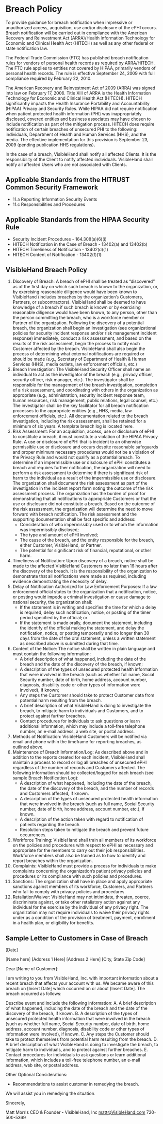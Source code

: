 
# Breach Policy

To provide guidance for breach notification when impressive or unauthorized access, acquisition, use and/or disclosure of the ePHI occurs. Breach notification will be carried out in compliance with the American Recovery and Reinvestment Act (ARRA)/Health Information Technology for Economic and Clinical Health Act (HITECH) as well as any other federal or state notification law. 

The Federal Trade Commission (FTC) has published breach notification rules for vendors of personal health records as required by ARRA/HITECH. The FTC rule applies to entities not covered by HIPAA, primarily vendors of personal health records. The rule is effective September 24, 2009 with full compliance required by February 22, 2010.

The American Recovery and Reinvestment Act of 2009 (ARRA) was signed into law on February 17, 2009. Title XIII of ARRA is the Health Information Technology for Economic and Clinical Health Act (HITECH). HITECH significantly impacts the Health Insurance Portability and Accountability (HIPAA) Privacy and Security Rules. While HIPAA did not require notification when patient protected health information (PHI) was inappropriately disclosed, covered entities and business associates may have chosen to include notification as part of the mitigation process. HITECH does require notification of certain breaches of unsecured PHI to the following: individuals, Department of Health and Human Services (HHS), and the media. The effective implementation for this provision is September 23, 2009 (pending publication HHS regulations).

In the case of a breach, VisibleHand shall notify all affected Clients. It is the responsibility of the Client to notify affected individuals. VisibleHand shall notify all affected Users who are not associated with Clients.

## Applicable Standards from the HITRUST Common Security Framework

* 11.a Reporting Information Security Events
* 11.c Responsibilities and Procedures

## Applicable Standards from the HIPAA Security Rule

* Security Incident Procedures - 164.308(a)(6)(i)
* HITECH Notification in the Case of Breach - 13402(a) and 13402(b)
* HITECH Timeliness of Notification - 13402(d)(1)
* HITECH Content of Notification - 13402(f)(1)

## VisibleHand Breach Policy

1. Discovery of Breach: A breach of ePHI shall be treated as “discovered” as of the first day on which such breach is known to the organization, or, by exercising reasonable diligence would have been known to VisibleHand (includes breaches by the organization’s Customers, Partners, or subcontractors). VisibleHand shall be deemed to have knowledge of a breach if such breach is known or by exercising reasonable diligence would have been known, to any person, other than the person committing the breach, who is a workforce member or Partner of the organization. Following the discovery of a potential breach, the organization shall begin an investigation (see organizational policies for security incident response and/or risk management incident response) immediately, conduct a risk assessment, and based on the results of the risk assessment, begin the process to notify each Customer affected by the breach. VisibleHand shall also begin the process of determining what external notifications are required or should be made (e.g., Secretary of Department of Health & Human Services (HHS), media outlets, law enforcement officials, etc.)
2. Breach Investigation: The VisibleHand Security Officer shall name an individual to act as the investigator of the breach (e.g., privacy officer, security officer, risk manager, etc.). The investigator shall be responsible for the management of the breach investigation, completion of a risk assessment, and coordinating with others in the organization as appropriate (e.g., administration, security incident response team, human resources, risk management, public relations, legal counsel, etc.) The investigator shall be the key facilitator for all breach notification processes to the appropriate entities (e.g., HHS, media, law enforcement officials, etc.). All documentation related to the breach investigation, including the risk assessment, shall be retained for a minimum of six years. A template breach log is located here.
3. Risk Assessment: For an acquisition, access, use or disclosure of ePHI to constitute a breach, it must constitute a violation of the HIPAA Privacy Rule. A use or disclosure of ePHI that is incident to an otherwise permissible use or disclosure and occurs despite reasonable safeguards and proper minimum necessary procedures would not be a violation of the Privacy Rule and would not qualify as a potential breach. To determine if an impermissible use or disclosure of ePHI constitutes a breach and requires further notification, the organization will need to perform a risk assessment to determine if there is significant risk of harm to the individual as a result of the impermissible use or disclosure. The organization shall document the risk assessment as part of the investigation in the incident report form noting the outcome of the risk assessment process. The organization has the burden of proof for demonstrating that all notifications to appropriate Customers or that the use or disclosure did not constitute a breach. Based on the outcome of the risk assessment, the organization will determine the need to move forward with breach notification. The risk assessment and the supporting documentation shall be fact specific and address:
    * Consideration of who impermissibly used or to whom the information was impermissibly disclosed;
    * The type and amount of ePHI involved;
    * The cause of the breach, and the entity responsible for the breach, either Customer, VisibleHand, or Partner.
    * The potential for significant risk of financial, reputational, or other harm.
4. Timeliness of Notification: Upon discovery of a breach, notice shall be made to the affected VisibleHand Customers no later than 16 hours after the discovery of the breach. It is the responsibility of the organization to demonstrate that all notifications were made as required, including evidence demonstrating the necessity of delay.
5. Delay of Notification Authorized for Law Enforcement Purposes: If a law enforcement official states to the organization that a notification, notice, or posting would impede a criminal investigation or cause damage to national security, the organization shall:
    * If the statement is in writing and specifies the time for which a delay is required, delay such notification, notice, or posting of the timer period specified by the official; or
    * If the statement is made orally, document the statement, including the identify of the official making the statement, and delay the notification, notice, or posting temporarily and no longer than 30 days from the date of the oral statement, unless a written statement as described above is submitted during that time.
6. Content of the Notice: The notice shall be written in plain language and must contain the following information:
    * A brief description of what happened, including the date of the breach and the date of the discovery of the breach, if known;
    * A description of the types of unsecured protected health information that were involved in the breach (such as whether full name, Social Security number, date of birth, home address, account number, diagnosis, disability code or other types of information were involved), if known;
    * Any steps the Customer should take to protect Customer data from potential harm resulting from the breach.
    * A brief description of what VisibleHand is doing to investigate the breach, to mitigate harm to individuals and Customers, and to protect against further breaches.
    * Contact procedures for individuals to ask questions or learn additional information, which may include a toll-free telephone number, an e-mail address, a web site, or postal address.
7. Methods of Notification: VisibleHand Customers will be notified via email and phone within the timeframe for reporting breaches, as outlined above.
8. Maintenance of Breach Information/Log: As described above and in addition to the reports created for each incident, VisibleHand shall maintain a process to record or log all breaches of unsecured ePHI regardless of the number of records and Customers affected. The following information should be collected/logged for each breach (see sample Breach Notification Log):
    * A description of what happened, including the date of the breach, the date of the discovery of the breach, and the number of records and Customers affected, if known.
    * A description of the types of unsecured protected health information that were involved in the breach (such as full name, Social Security number, date of birth, home address, account number, etc.), if known.
    * A description of the action taken with regard to notification of patients regarding the breach.
    * Resolution steps taken to mitigate the breach and prevent future occurrences.
9. Workforce Training: VisibleHand shall train all members of its workforce on the policies and procedures with respect to ePHI as necessary and appropriate for the members to carry out their job responsibilities. Workforce members shall also be trained as to how to identify and report breaches within the organization.
10. Complaints: VisibleHand must provide a process for individuals to make complaints concerning the organization’s patient privacy policies and procedures or its compliance with such policies and procedures.
11. Sanctions: The organization shall have in place and apply appropriate sanctions against members of its workforce, Customers, and Partners who fail to comply with privacy policies and procedures.
12. Retaliation/Waiver: VisibleHand may not intimidate, threaten, coerce, discriminate against, or take other retaliatory action against any individual for the exercise by the individual of any privacy right. The organization may not require individuals to waive their privacy rights under as a condition of the provision of treatment, payment, enrollment in a health plan, or eligibility for benefits.

## Sample Letter to Customers in Case of Breach

[Date]

[Name here]
[Address 1 Here]
[Address 2 Here]
[City, State Zip Code]

Dear [Name of Customer]:

I am writing to you from VisibleHand, Inc. with important information about a recent breach that affects your account with us. We became aware of this breach on [Insert Date] which occurred on or about [Insert Date]. The breach occurred as follows:

Describe event and include the following information: A. A brief description of what happened, including the date of the breach and the date of the discovery of the breach, if known. B. A description of the types of unsecured protected health information that were involved in the breach (such as whether full name, Social Security number, date of birth, home address, account number, diagnosis, disability code or other types of information were involved), if known. C. Any steps the Customer should take to protect themselves from potential harm resulting from the breach. D. A brief description of what VisibleHand is doing to investigate the breach, to mitigate harm to individuals, and to protect against further breaches. E. Contact procedures for individuals to ask questions or learn additional information, which includes a toll-free telephone number, an e-mail address, web site, or postal address.

Other Optional Considerations:

* Recommendations to assist customer in remedying the breach.

We will assist you in remedying the situation.

Sincerely,

Matt Morris
CEO & Founder - VisibleHand, Inc
matt@VisibleHand.com
720-500-5369
